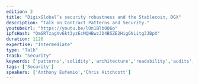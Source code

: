 ```yaml
---
edition: 2
title: "DigixGlobal’s security robustness and the Stablecoin, DGX"
description: "Talk on Contract Patterns and Security."
youtubeUrl: "https://youtu.be/lOn1Blb0Q6o"
ipfsHash: "QmSRTzagXv6kt3yzEcMQHBwzJD4B5ZE2HigGNLitg3JBpX"
duration: 1126
expertise: "Intermediate"
type: "Talk"
track: "Security"
keywords: ['patterns','solidity','architecture','readability','audits','attack','vectors','ics','storage','access','directory']
tags: ['Security']
speakers: ['Anthony Eufemio','Chris Hitchcott']
---
```

